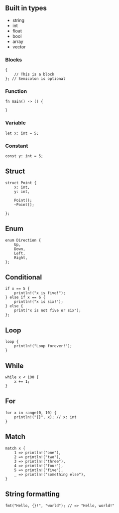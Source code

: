 ## Built in types
- string
- int
- float
- bool
- array
- vector

### Blocks
```
{
    // This is a block
}; // Semicolon is optional
```

### Function
```
fn main() -> () {

}
```

### Variable
```
let x: int = 5;
```

### Constant
```
const y: int = 5;
```

## Struct
```
struct Point {
    x: int,
    y: int,

    Point();
    ~Point();
    
};
```

## Enum
```
enum Direction {
    Up,
    Down,
    Left,
    Right,
};
```

## Conditional
```
if x == 5 {
    println!("x is five!");
} else if x == 6 {
    println!("x is six!");
} else {
    print("x is not five or six");
};
```

## Loop
```
loop {
    println!("Loop forever!");
}
```

## While
```
while x < 100 {
    x += 1;
}
```

## For
```
for x in range(0, 10) {
    println!("{}", x); // x: int
}
```

## Match
```
match x {
    1 => println!("one"),
    2 => println!("two"),
    3 => println!("three"),
    4 => println!("four"),
    5 => println!("five"),
    _ => println!("something else"),
}
```

## String formatting
```
fmt("Hello, {}!", "world"); // => "Hello, world!"
```